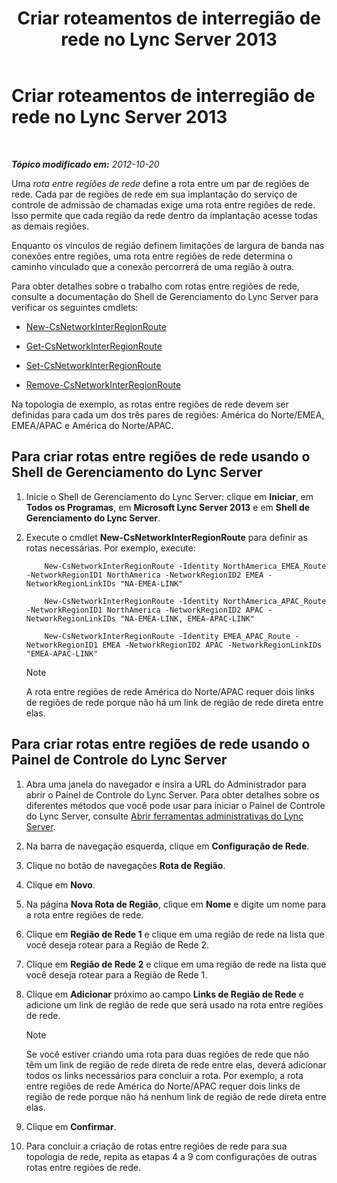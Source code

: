 ﻿---
title: Criar roteamentos de interregião de rede no Lync Server 2013
TOCTitle: Criar roteamentos de interregião de rede no Lync Server 2013
ms:assetid: 5555262a-a502-4b01-9593-836dd30064f5
ms:mtpsurl: https://technet.microsoft.com/pt-br/library/Gg398368(v=OCS.15)
ms:contentKeyID: 49306748
ms.date: 05/19/2016
mtps_version: v=OCS.15
ms.translationtype: HT
---

# Criar roteamentos de interregião de rede no Lync Server 2013

 

_**Tópico modificado em:** 2012-10-20_

Uma *rota entre regiões de rede* define a rota entre um par de regiões de rede. Cada par de regiões de rede em sua implantação do serviço de controle de admissão de chamadas exige uma rota entre regiões de rede. Isso permite que cada região da rede dentro da implantação acesse todas as demais regiões.

Enquanto os vínculos de região definem limitações de largura de banda nas conexões entre regiões, uma rota entre regiões de rede determina o caminho vinculado que a conexão percorrerá de uma região à outra.

Para obter detalhes sobre o trabalho com rotas entre regiões de rede, consulte a documentação do Shell de Gerenciamento do Lync Server para verificar os seguintes cmdlets:

  - [New-CsNetworkInterRegionRoute](https://docs.microsoft.com/en-us/powershell/module/skype/New-CsNetworkInterRegionRoute)

  - [Get-CsNetworkInterRegionRoute](https://docs.microsoft.com/en-us/powershell/module/skype/Get-CsNetworkInterRegionRoute)

  - [Set-CsNetworkInterRegionRoute](https://docs.microsoft.com/en-us/powershell/module/skype/Set-CsNetworkInterRegionRoute)

  - [Remove-CsNetworkInterRegionRoute](https://docs.microsoft.com/en-us/powershell/module/skype/Remove-CsNetworkInterRegionRoute)

Na topologia de exemplo, as rotas entre regiões de rede devem ser definidas para cada um dos três pares de regiões: América do Norte/EMEA, EMEA/APAC e América do Norte/APAC.

## Para criar rotas entre regiões de rede usando o Shell de Gerenciamento do Lync Server

1.  Inicie o Shell de Gerenciamento do Lync Server: clique em **Iniciar**, em **Todos os Programas**, em **Microsoft Lync Server 2013** e em **Shell de Gerenciamento do Lync Server**.

2.  Execute o cmdlet **New-CsNetworkInterRegionRoute** para definir as rotas necessárias. Por exemplo, execute:
    
    ```
        New-CsNetworkInterRegionRoute -Identity NorthAmerica_EMEA_Route -NetworkRegionID1 NorthAmerica -NetworkRegionID2 EMEA -NetworkRegionLinkIDs "NA-EMEA-LINK"
    ```
    ```    
        New-CsNetworkInterRegionRoute -Identity NorthAmerica_APAC_Route -NetworkRegionID1 NorthAmerica -NetworkRegionID2 APAC -NetworkRegionLinkIDs "NA-EMEA-LINK, EMEA-APAC-LINK"
    ```
    ```    
        New-CsNetworkInterRegionRoute -Identity EMEA_APAC_Route -NetworkRegionID1 EMEA -NetworkRegionID2 APAC -NetworkRegionLinkIDs "EMEA-APAC-LINK"
    ```
    
    > [!note]  
    > A rota entre regiões de rede América do Norte/APAC requer dois links de regiões de rede porque não há um link de região de rede direta entre elas.

## Para criar rotas entre regiões de rede usando o Painel de Controle do Lync Server

1.  Abra uma janela do navegador e insira a URL do Administrador para abrir o Painel de Controle do Lync Server. Para obter detalhes sobre os diferentes métodos que você pode usar para iniciar o Painel de Controle do Lync Server, consulte [Abrir ferramentas administrativas do Lync Server](lync-server-2013-open-lync-server-administrative-tools.md).

2.  Na barra de navegação esquerda, clique em **Configuração de Rede**.

3.  Clique no botão de navegações **Rota de Região**.

4.  Clique em **Novo**.

5.  Na página **Nova Rota de Região**, clique em **Nome** e digite um nome para a rota entre regiões de rede.

6.  Clique em **Região de Rede 1** e clique em uma região de rede na lista que você deseja rotear para a Região de Rede 2.

7.  Clique em **Região de Rede 2** e clique em uma região de rede na lista que você deseja rotear para a Região de Rede 1.

8.  Clique em **Adicionar** próximo ao campo **Links de Região de Rede** e adicione um link de região de rede que será usado na rota entre regiões de rede.
    
    > [!note]  
    > Se você estiver criando uma rota para duas regiões de rede que não têm um link de região de rede direta de rede entre elas, deverá adicionar todos os links necessários para concluir a rota. Por exemplo, a rota entre regiões de rede América do Norte/APAC requer dois links de região de rede porque não há nenhum link de região de rede direta entre elas.

9.  Clique em **Confirmar**.

10. Para concluir a criação de rotas entre regiões de rede para sua topologia de rede, repita as etapas 4 a 9 com configurações de outras rotas entre regiões de rede.

